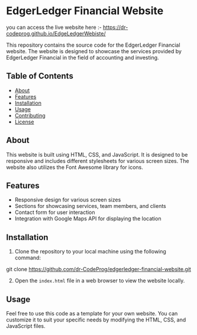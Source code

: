 # EdgerLedger Financial Website
you can access the live website here :-  https://dr-codeprog.github.io/EdgeLedgerWebiste/

This repository contains the source code for the EdgerLedger Financial website. The website is designed to showcase the services provided by EdgerLedger Financial in the field of accounting and investing.

## Table of Contents

- [About](#about)
- [Features](#features)
- [Installation](#installation)
- [Usage](#usage)
- [Contributing](#contributing)
- [License](#license)

## About

This website is built using HTML, CSS, and JavaScript. It is designed to be responsive and includes different stylesheets for various screen sizes. The website also utilizes the Font Awesome library for icons.

## Features

- Responsive design for various screen sizes
- Sections for showcasing services, team members, and clients
- Contact form for user interaction
- Integration with Google Maps API for displaying the location

## Installation

1. Clone the repository to your local machine using the following command:

git clone https://github.com/dr-CodeProg/edgerledger-financial-website.git

2. Open the `index.html` file in a web browser to view the website locally.

## Usage

Feel free to use this code as a template for your own website. You can customize it to suit your specific needs by modifying the HTML, CSS, and JavaScript files.

